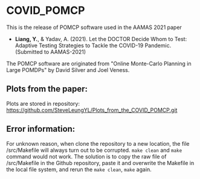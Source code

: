 # COVID_POMCP

This is the release of POMCP software used in the AAMAS 2021 paper

- **Liang, Y.**, & Yadav, A. (2021). Let the DOCTOR Decide Whom to Test: Adaptive Testing Strategies to Tackle the COVID-19 Pandemic. (Submitted to AAMAS-2021)

The POMCP software are originated from "Online Monte-Carlo Planning in Large POMDPs"
by David Silver and Joel Veness. 

## Plots from the paper:
Plots are stored in repository: https://github.com/SteveLeungYL/Plots_from_the_COVID_POMCP.git 

## Error information:
For unknown reason, when clone the repository to a new location, the file /src/Makefile will always turn out to be corrupted. ``make clean`` and ``make`` command would not work. The solution is to copy the raw file of /src/Makefile in the Github repository, paste it and overwrite the Makefile in the local file system, and rerun the ``make clean``, ``make`` again.